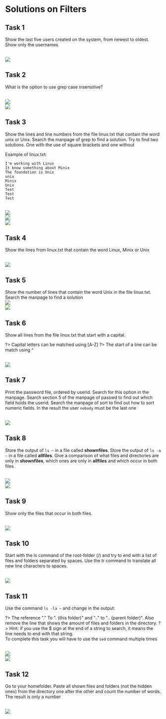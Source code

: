 # Solutions on Filters

## Task 1
Show the last five users created on the system, from newest to oldest. Show only the usernames

<br/>![](images/2022-08-15-15-36-47.png)

## Task 2
What is the option to use grep case insensitive?

<br/>![](images/2022-08-15-15-36-59.png)
<br/>![](images/2022-08-15-15-37-04.png)

## Task 3
Show the lines and line numbers from the file linux.txt that contain the word unix or Unix. Search the manpage of grep to find a solution.
Try to find two solutions. One with the use of square brackets and one without

Example of linux.txt:

```
I'm working with Linux
It know something about Minix
The foundation is Unix
unix
Minix
Unix
Test
Test
Test
```

<br/>![](images/2022-08-15-15-38-38.png)
<br/>![](images/2022-08-15-15-38-43.png)
<br/>![](images/2022-08-15-15-38-46.png)


## Task 4
Show the lines from linux.txt that contain the word Linux, Minix or Unix

<br/>![](images/2022-08-15-15-38-59.png)

## Task 5
Show the number of lines that contain the word Unix in the file linux.txt. Search the manpage to find a solution
<br/>![](images/2022-08-15-15-39-13.png)
<br/>![](images/2022-08-15-15-39-17.png)

## Task 6
Show all lines from the file linux.txt that start with a capital. 

?> <i class="fa-solid fa-circle-info"></i> Capital letters can be matched using [A-Z]
?> <i class="fa-solid fa-circle-info"></i> The start of a line can be match using ^

<br/>![](images/2022-08-15-15-39-47.png)


## Task 7
Print the password file, ordered by userid. Search for this option in the manpage. Search section 5 of the manpage of passwd to find out which field holds the userid. Search the manpage of sort to find out how to sort numeric fields. In the result the user `nobody` must be the last one 

<br/>![](images/2022-08-15-15-41-12.png)


## Task 8
Store the output of `ls ~` in a file called __shownfiles__. Store the output of `ls -a ~` in a file called __allfiles__. Give a comparison of what files and directories are only in __shownfiles__, which ones are only in __allfiles__ and which occur in both files

<br/>![](images/2022-08-15-15-41-37.png)
<br/>![](images/2022-08-15-15-42-30.png)


## Task 9
Show only the files that occur in both files. 

<br/>![](images/2022-08-15-15-42-41.png)


## Task 10
Start with the ls command of the root-folder (/) and try to end with a list of files and folders separated by spaces. Use the tr command to translate all new line characters to spaces.

<br/>![](images/2022-08-15-15-42-56.png)

## Task 11
Use the command `ls -la ~` and change in the output: 

?> <i class="fa-solid fa-circle-info"></i> The reference "." To ". (this folder)" and ".." to ".. (parent folder)". Also remove the line that shows the amount of files and folders in the directory. 
?> <i class="fa-solid fa-circle-info"></i> Hint: if you use the $ sign at the end of a string to search, it means the line needs to end with that string.   
To complete this task you will have to use the `sed` command multiple times

<br/>![](images/2022-08-15-15-43-58.png)
<br/>![](images/2022-08-15-15-44-04.png)

## Task 12
Go to your homefolder. Paste all shown files and folders (not the hidden ones) from the directory one after the other and count the number of words. The result is only a number 

<br/>![](images/2022-08-15-15-44-24.png)
